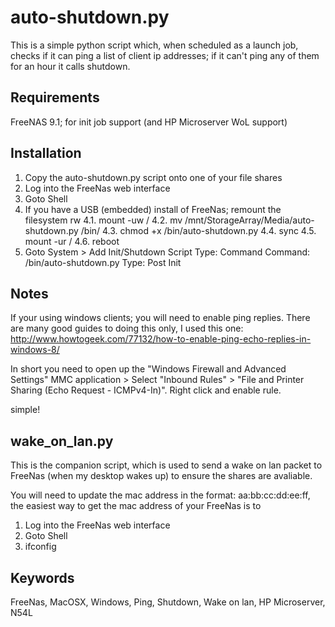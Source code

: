 auto-shutdown.py
================

This is a simple python script which, when scheduled as a launch job, checks 
if it can ping a list of client ip addresses; if it can't ping any of them for
an hour it calls shutdown.


Requirements
------------

FreeNAS 9.1; for init job support (and HP Microserver WoL support)


Installation
------------

1. Copy the auto-shutdown.py script onto one of your file shares
2. Log into the FreeNas web interface
3. Goto Shell
4. If you have a USB (embedded) install of FreeNas; remount the filesystem rw
	4.1. mount -uw /
	4.2. mv /mnt/StorageArray/Media/auto-shutdown.py /bin/
	4.3. chmod +x /bin/auto-shutdown.py
	4.4. sync
	4.5. mount -ur /
	4.6. reboot
5. Goto System > Add Init/Shutdown Script
	Type: Command
	Command: /bin/auto-shutdown.py
	Type: Post Init


Notes
-----

If your using windows clients; you will need to enable ping replies.  There are
many good guides to doing this only, I used this one: 
http://www.howtogeek.com/77132/how-to-enable-ping-echo-replies-in-windows-8/

In short you need to open up the "Windows Firewall and Advanced Settings" MMC
application > Select "Inbound Rules" > "File and Printer Sharing (Echo Request - ICMPv4-In)". 
Right click and enable rule.

simple!


wake_on_lan.py
--------------

This is the companion script, which is used to send a wake on lan packet to 
FreeNas (when my desktop wakes up) to ensure the shares are avaliable.

You will need to update the mac address in the format: aa:bb:cc:dd:ee:ff, the
easiest way to get the mac address of your FreeNas is to  

1. Log into the FreeNas web interface
2. Goto Shell
3. ifconfig


Keywords
--------
FreeNas, MacOSX, Windows, Ping, Shutdown, Wake on lan, HP Microserver, N54L
